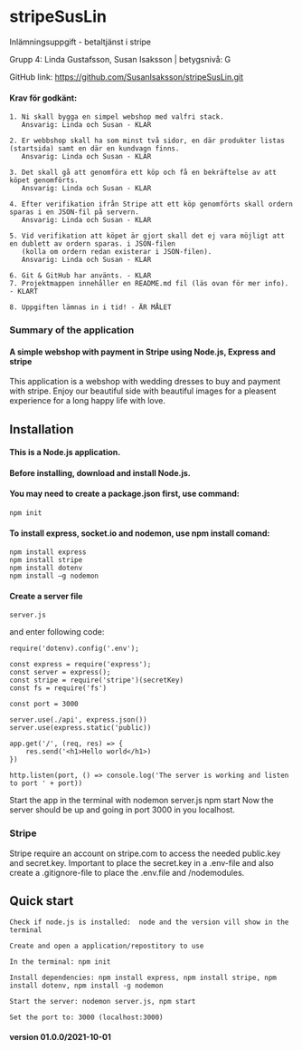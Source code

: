 # stripeSusLin
Inlämningsuppgift - betaltjänst i stripe

Grupp 4: Linda Gustafsson, Susan Isaksson | betygsnivå: G 

GitHub link: https://github.com/SusanIsaksson/stripeSusLin.git

#### Krav för godkänt: 

    1. Ni skall bygga en simpel webshop med valfri stack. 
       Ansvarig: Linda och Susan - KLAR

    2. Er webbshop skall ha som minst två sidor, en där produkter listas (startsida) samt en där en kundvagn finns.
       Ansvarig: Linda och Susan - KLAR

    3. Det skall gå att genomföra ett köp och få en bekräftelse av att köpet genomförts.
       Ansvarig: Linda och Susan - KLAR

    4. Efter verifikation ifrån Stripe att ett köp genomförts skall ordern sparas i en JSON-fil på servern.
       Ansvarig: Linda och Susan - KLAR

    5. Vid verifikation att köpet är gjort skall det ej vara möjligt att en dublett av ordern sparas. i JSON-filen 
       (kolla om ordern redan existerar i JSON-filen). 
       Ansvarig: Linda och Susan - KLAR

    6. Git & GitHub har använts. - KLAR
    7. Projektmappen innehåller en README.md fil (läs ovan för mer info). - KLART

    8. Uppgiften lämnas in i tid! - ÄR MÅLET

### Summary of the application

#### A simple webshop with payment in Stripe using Node.js, Express and stripe

This application is a webshop with wedding dresses to buy and payment with stripe.
Enjoy our beautiful side with beautiful images for a pleasent experience for a long happy life with love.
## Installation 

#### This is a Node.js application. 
#### Before installing, download and install Node.js. 
#### You may need to create a package.json first, use command:
    npm init 
#### To install express, socket.io and nodemon, use npm install comand: 
    npm install express 
    npm install stripe
    npm install dotenv
    npm install –g nodemon 

#### Create a server file
    server.js

and enter following code:

    require('dotenv).config('.env');

    const express = require('express');
    const server = express();
    const stripe = require('stripe')(secretKey)
    const fs = require('fs')

    const port = 3000

    server.use(./api', express.json())
    server.use(express.static('public))

    app.get('/', (req, res) => {
        res.send('<h1>Hello world</h1>)
    })

    http.listen(port, () => console.log('The server is working and listen to port ' + port))

Start the app in the terminal with 
    nodemon server.js 
    npm start
Now the server should be up and going in port 3000 in you localhost.

### Stripe
Stripe require an account on stripe.com to access the needed public.key and secret.key. Important to place the secret.key in a .env-file and also create a .gitignore-file to place the .env.file and /nodemodules.
   

## Quick start 

    Check if node.js is installed:  node and the version vill show in the terminal 

    Create and open a application/repostitory to use 

    In the terminal: npm init

    Install dependencies: npm install express, npm install stripe, npm install dotenv, npm install -g nodemon

    Start the server: nodemon server.js, npm start 

    Set the port to: 3000 (localhost:3000) 

#### version 01.0.0/2021-10-01
